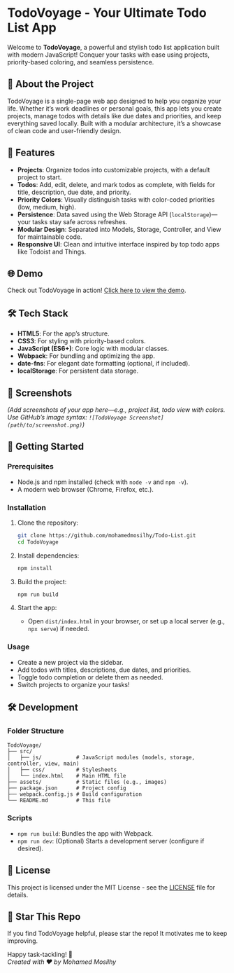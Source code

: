 # TodoVoyage - Your Ultimate Todo List App

Welcome to **TodoVoyage**, a powerful and stylish todo list application built with modern JavaScript! Conquer your tasks with ease using projects, priority-based coloring, and seamless persistence.

## 🎉 About the Project

TodoVoyage is a single-page web app designed to help you organize your life. Whether it’s work deadlines or personal goals, this app lets you create projects, manage todos with details like due dates and priorities, and keep everything saved locally. Built with a modular architecture, it’s a showcase of clean code and user-friendly design.

## 🚀 Features

- **Projects**: Organize todos into customizable projects, with a default project to start.
- **Todos**: Add, edit, delete, and mark todos as complete, with fields for title, description, due date, and priority.
- **Priority Colors**: Visually distinguish tasks with color-coded priorities (low, medium, high).
- **Persistence**: Data saved using the Web Storage API (`localStorage`)—your tasks stay safe across refreshes.
- **Modular Design**: Separated into Models, Storage, Controller, and View for maintainable code.
- **Responsive UI**: Clean and intuitive interface inspired by top todo apps like Todoist and Things.

## 🌐 Demo

Check out TodoVoyage in action! [Click here to view the demo](https://mohamedmosilhy.github.io/Todo-List/).

## 🛠️ Tech Stack

- **HTML5**: For the app’s structure.
- **CSS3**: For styling with priority-based colors.
- **JavaScript (ES6+)**: Core logic with modular classes.
- **Webpack**: For bundling and optimizing the app.
- **date-fns**: For elegant date formatting (optional, if included).
- **localStorage**: For persistent data storage.

## 📸 Screenshots

_(Add screenshots of your app here—e.g., project list, todo view with colors. Use GitHub’s image syntax: `![TodoVoyage Screenshot](path/to/screenshot.png)`)_

## 🔧 Getting Started

### Prerequisites

- Node.js and npm installed (check with `node -v` and `npm -v`).
- A modern web browser (Chrome, Firefox, etc.).

### Installation

1. Clone the repository:

   ```bash
   git clone https://github.com/mohamedmosilhy/Todo-List.git
   cd TodoVoyage
   ```

2. Install dependencies:

   ```bash
   npm install
   ```

3. Build the project:

   ```bash
   npm run build
   ```

4. Start the app:
   - Open `dist/index.html` in your browser, or set up a local server (e.g., `npx serve`) if needed.

### Usage

- Create a new project via the sidebar.
- Add todos with titles, descriptions, due dates, and priorities.
- Toggle todo completion or delete them as needed.
- Switch projects to organize your tasks!

## 🛠️ Development

### Folder Structure

```
TodoVoyage/
├── src/
│   ├── js/           # JavaScript modules (models, storage, controller, view, main)
│   ├── css/          # Stylesheets
│   └── index.html    # Main HTML file
├── assets/           # Static files (e.g., images)
├── package.json      # Project config
├── webpack.config.js # Build configuration
└── README.md         # This file
```

### Scripts

- `npm run build`: Bundles the app with Webpack.
- `npm run dev`: (Optional) Starts a development server (configure if desired).

## 📄 License

This project is licensed under the MIT License - see the [LICENSE](LICENSE) file for details.

## 🌟 Star This Repo

If you find TodoVoyage helpful, please star the repo! It motivates me to keep improving.

Happy task-tackling! 🚀  
_Created with ❤️ by Mohamed Mosilhy_
